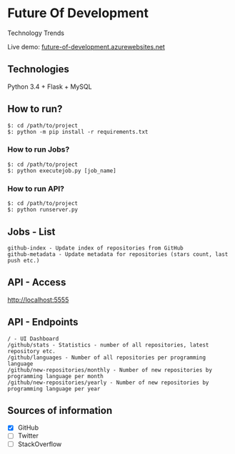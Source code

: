 # Future Of Development

Technology Trends

Live demo: [future-of-development.azurewebsites.net](http://future-of-development.azurewebsites.net)

## Technologies

Python 3.4 + Flask + MySQL

## How to run?

```
$: cd /path/to/project
$: python -m pip install -r requirements.txt
```

### How to run Jobs?

```
$: cd /path/to/project
$: python executejob.py [job_name]
```

### How to run API?

```
$: cd /path/to/project
$: python runserver.py
```

## Jobs - List

```
github-index - Update index of repositories from GitHub
github-metadata - Update metadata for repositories (stars count, last push etc.)
```

## API - Access

[http://localhost:5555](http://localhost:5555)

## API - Endpoints

```
/ - UI Dashboard
/github/stats - Statistics - number of all repositories, latest repository etc.
/github/languages - Number of all repositories per programming language
/github/new-repositories/monthly - Number of new repositories by programming language per month
/github/new-repositories/yearly - Number of new repositories by programming language per year
```

## Sources of information

- [x] GitHub
- [ ] Twitter
- [ ] StackOverflow